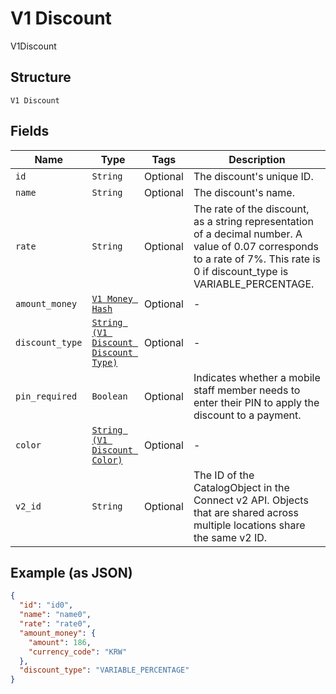 
# V1 Discount

V1Discount

## Structure

`V1 Discount`

## Fields

| Name | Type | Tags | Description |
|  --- | --- | --- | --- |
| `id` | `String` | Optional | The discount's unique ID. |
| `name` | `String` | Optional | The discount's name. |
| `rate` | `String` | Optional | The rate of the discount, as a string representation of a decimal number. A value of 0.07 corresponds to a rate of 7%. This rate is 0 if discount_type is VARIABLE_PERCENTAGE. |
| `amount_money` | [`V1 Money Hash`](/doc/models/v1-money.md) | Optional | - |
| `discount_type` | [`String (V1 Discount Discount Type)`](/doc/models/v1-discount-discount-type.md) | Optional | - |
| `pin_required` | `Boolean` | Optional | Indicates whether a mobile staff member needs to enter their PIN to apply the discount to a payment. |
| `color` | [`String (V1 Discount Color)`](/doc/models/v1-discount-color.md) | Optional | - |
| `v2_id` | `String` | Optional | The ID of the CatalogObject in the Connect v2 API. Objects that are shared across multiple locations share the same v2 ID. |

## Example (as JSON)

```json
{
  "id": "id0",
  "name": "name0",
  "rate": "rate0",
  "amount_money": {
    "amount": 186,
    "currency_code": "KRW"
  },
  "discount_type": "VARIABLE_PERCENTAGE"
}
```

